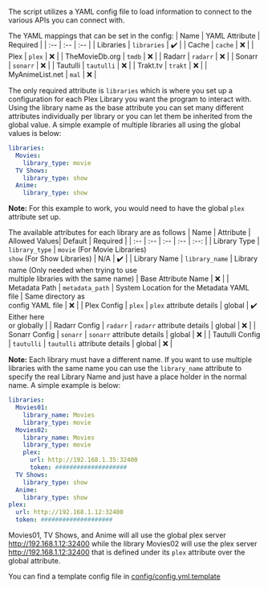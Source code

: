 The script utilizes a YAML config file to load information to connect to the various APIs you can connect with. 

The YAML mappings that can be set in the config:
| Name | YAML Attribute | Required |
| :-- | :-- | :-- |
| Libraries | `libraries` | :heavy_check_mark: |
| Cache | `cache` | :x: |
| Plex | `plex` | :x: |
| TheMovieDb.org | `tmdb` | :x: |
| Radarr | `radarr` | :x: |
| Sonarr | `sonarr` | :x: |
| Tautulli | `tautulli` | :x: |
| Trakt.tv | `trakt` | :x: |
| MyAnimeList.net | `mal` | :x: |

The only required attribute is `libraries` which is where you set up a configuration for each Plex Library you want the program to interact with. Using the library name as the base attribute you can set many different attributes individually per library or you can let them be inherited from the global value. A simple example of multiple libraries all using the global values is below:

```yaml
libraries:
  Movies:
    library_type: movie
  TV Shows:
    library_type: show
  Anime:
    library_type: show
```
**Note:** For this example to work, you would need to have the global `plex` attribute set up.

The available attributes for each library are as follows
| Name | Attribute | Allowed Values| Default | Required |
| :-- | :-- | :-- | :-- | :--: |
| Library Type | `library_type` | `movie` (For Movie Libraries)<br>`show` (For Show Libraries) | N/A | :heavy_check_mark: |
| Library Name | `library_name` | Library name (Only needed when trying to use<br>multiple libraries with the same name) | Base Attribute Name | :x: |
| Metadata Path | `metadata_path` | System Location for the Metadata YAML file | Same directory as<br>config YAML file | :x: |
| Plex Config | `plex` | `plex` attribute details | global | :heavy_check_mark: Either here<br>or globally |
| Radarr Config | `radarr` | `radarr` attribute details | global | :x: |
| Sonarr Config | `sonarr` | `sonarr` attribute details | global | :x: |
| Tautulli Config | `tautulli` | `tautulli` attribute details | global | :x: |





**Note:** Each library must have a different name. If you want to use multiple libraries with the same name you can use the `library_name` attribute to specify the real Library Name and just have a place holder in the normal name. A simple example is below:

```yaml
libraries:
  Movies01:
    library_name: Movies
    library_type: movie
  Movies02:
    library_name: Movies
    library_type: movie
    plex:
      url: http://192.168.1.35:32400
      token: ####################
  TV Shows:
    library_type: show
  Anime:
    library_type: show
plex:
  url: http://192.168.1.12:32400
  token: ####################
```

Movies01, TV Shows, and Anime will all use the global plex server http://192.168.1.12:32400 while the library Movies02 will use the plex server http://192.168.1.12:32400 that is defined under its `plex` attribute over the global attribute.

You can find a template config file in [config/config.yml.template](config/config.yml.template)